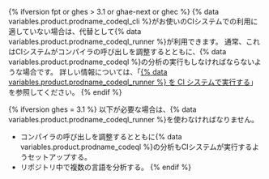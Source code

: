 {% ifversion fpt or ghes > 3.1 or ghae-next or ghec %}
{% data variables.product.prodname_codeql_cli %}がお使いのCIシステムでの利用に適していない場合は、代替として{% data variables.product.prodname_codeql_runner %}が利用できます。 通常、これはCIシステムがコンパイラの呼び出しを調整するとともに、{% data variables.product.prodname_codeql %}の分析の実行もしなければならないような場合です。 詳しい情報については、「[{% data variables.product.prodname_codeql_runner %} を CI システムで実行する](/code-security/secure-coding/using-codeql-code-scanning-with-your-existing-ci-system/running-codeql-runner-in-your-ci-system)」を参照してください。
{% endif %}

{% ifversion ghes = 3.1 %}
以下が必要な場合は、{% data variables.product.prodname_codeql_runner %}を使わなければなりません。
- コンパイラの呼び出しを調整するとともに{% data variables.product.prodname_codeql %}の分析もCIシステムが実行するようセットアップする。
- リポジトリ中で複数の言語を分析する。
{% endif %}
